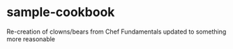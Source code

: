 # sample-cookbook
Re-creation of clowns/bears from Chef Fundamentals
updated to something more reasonable 
